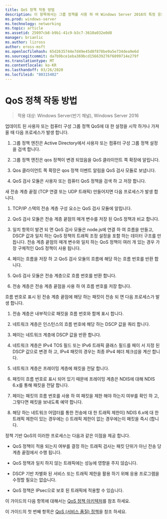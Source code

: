 ```yaml
---
title: QoS 정책 작동 방법
description: 이 항목에서는 그룹 정책를 사용 하 여 Windows Server 2016의 특정 응용 프로그램 및 서비스에 대 한 네트워크 트래픽 대역폭의 우선 순위를 지정할 수 있는 QoS (서비스 품질) 정책의 개요를 제공 합니다.
ms.prod: windows-server
ms.technology: networking
ms.topic: article
ms.assetid: 25097cb8-b9b1-41c9-b3c7-3610a032e0d8
manager: brianlic
ms.author: lizross
author: eross-msft
ms.openlocfilehash: 65d2635744e7d49e45d8f878be9a5e734dea9e6d
ms.sourcegitcommit: da7b9bce1eba369bcd156639276f6899714e279f
ms.translationtype: MT
ms.contentlocale: ko-KR
ms.lasthandoff: 03/26/2020
ms.locfileid: "80315402"
---
```

# <a name="how-qos-policy-works"></a>QoS 정책 작동 방법

>적용 대상: Windows Server(반기 채널), Windows Server 2016

업데이트 된 사용자 또는 컴퓨터 구성 그룹 정책 QoS에 대 한 설정을 시작 하거나 가져올 때 다음 프로세스가 발생 합니다.

1. 그룹 정책 엔진은 Active Directory에서 사용자 또는 컴퓨터 구성 그룹 정책 설정을 검색 합니다.

2. 그룹 정책 엔진은 qos 정책이 변경 되었음을 QoS 클라이언트 쪽 확장에 알립니다.

3. Qos 클라이언트 쪽 확장은 qos 정책 이벤트 알림을 QoS 검사 모듈로 보냅니다.

4. QoS 검사 모듈은 사용자 또는 컴퓨터 QoS 정책을 검색 하 고 저장 합니다.

새 전송 계층 끝점 \(TCP 연결 또는 UDP 트래픽\) 만들어지면 다음 프로세스가 발생 합니다.

1. TCP/IP 스택의 전송 계층 구성 요소는 QoS 검사 모듈에 알립니다.

2. QoS 검사 모듈은 전송 계층 끝점의 매개 변수를 저장 된 QoS 정책과 비교 합니다.

3. 일치 항목이 발견 되 면 QoS 검사 모듈은 node.js에 연결 하 여 흐름을 만들고, DSCP 값과 일치 하는 QoS 정책의 트래픽 조정 설정을 포함 하는 데이터 구조를 만듭니다. 전송 계층 끝점의 매개 변수와 일치 하는 QoS 정책이 여러 개 있는 경우 가장 구체적인 QoS 정책이 사용 됩니다.

4. 페이는 흐름을 저장 하 고 QoS 검사 모듈의 흐름에 해당 하는 흐름 번호를 반환 합니다.

5. QoS 검사 모듈은 전송 계층으로 흐름 번호를 반환 합니다.

6. 전송 계층은 전송 계층 끝점을 사용 하 여 흐름 번호를 저장 합니다.

흐름 번호로 표시 된 전송 계층 끝점에 해당 하는 패킷이 전송 되 면 다음 프로세스가 발생 합니다.

1. 전송 계층은 내부적으로 패킷을 흐름 번호와 함께 표시 합니다.

2. 네트워크 계층은 인스턴스의 흐름 번호에 해당 하는 DSCP 값을 쿼리 합니다.

3. 페이는 네트워크 계층에 DSCP 값을 반환 합니다.

4. 네트워크 계층은 IPv4 TOS 필드 또는 IPv6 트래픽 클래스 필드를 페이 서 지정 된 DSCP 값으로 변경 하 고, IPv4 패킷의 경우는 최종 IPv4 헤더 체크섬을 계산 합니다.

5. 네트워크 계층은 프레이밍 계층에 패킷을 전달 합니다.

6. 패킷이 흐름 번호로 표시 되어 있기 때문에 프레이밍 계층은 NDIS에 대해 NDIS 6.x를 통해 패킷을 전달 합니다.

7. 페이는 패킷의 흐름 번호를 사용 하 여 패킷을 제한 해야 하는지 여부를 확인 하 고, 그렇다면 패킷을 보내도록 예약 합니다.

8. 해당 하는 네트워크 어댑터를 통한 전송에 대 한 트래픽 제한이\) NDIS 6.x에 대 한 트래픽 제한이 있는 경우에는 \(\) 트래픽 제한이 없는 경우에는이 패킷을 즉시 \(합니다.

정책 기반 QoS의 이러한 프로세스는 다음과 같은 이점을 제공 합니다.

- QoS 정책이 적용 되는지 여부를 결정 하는 트래픽 검사는 패킷 단위가 아닌 전송 당 계층 끝점에서 수행 됩니다.

- QoS 정책과 일치 하지 않는 트래픽에는 성능에 영향을 주지 않습니다.

- DSCP 기반 차별화 된 서비스 또는 트래픽 제한을 활용 하기 위해 응용 프로그램을 수정할 필요는 없습니다.

- QoS 정책은 IPsec으로 보호 된 트래픽에 적용할 수 있습니다.

이 가이드의 다음 항목에 대해서는 [QoS 정책 아키텍처](qos-policy-architecture.md)를 참조 하세요.

이 가이드의 첫 번째 항목은 [QoS (서비스 품질) 정책](qos-policy-top.md)을 참조 하세요.
